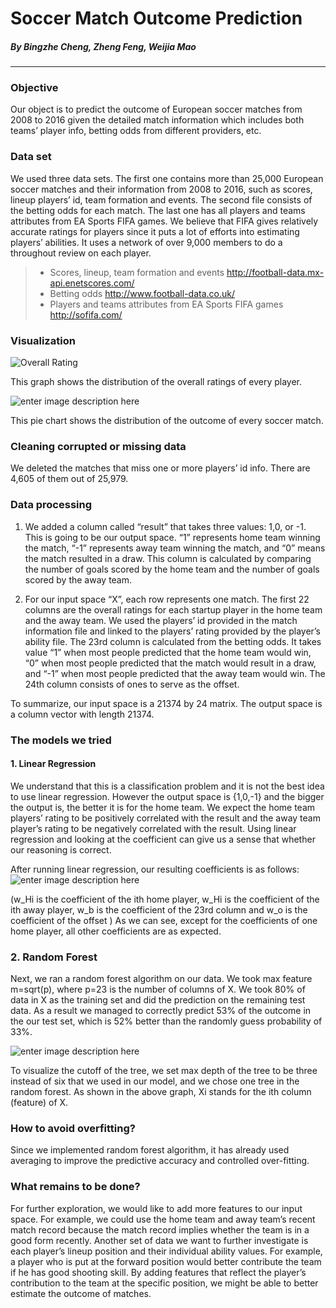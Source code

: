 

# **Soccer Match Outcome Prediction**


##### By Bingzhe Cheng, Zheng Feng, Weijia Mao

----------


### **Objective**


Our object is to predict the outcome of European soccer matches from 2008 to 2016 given the detailed match information which includes both teams’ player info, betting odds from different providers, etc. 



### **Data set**


We used three data sets. The first one contains more than 25,000 European soccer matches and their information from 2008 to 2016, such as scores, lineup players’ id, team formation and events. The second file consists of the betting odds for each match. The last one has all players and teams attributes from EA Sports FIFA games. We believe that FIFA gives relatively accurate ratings for players since it puts a lot of efforts into estimating players’ abilities. It uses a network of over 9,000 members to do a throughout review on each player. 

> - Scores, lineup, team formation and events
http://football-data.mx-api.enetscores.com/ 
> - Betting odds
http://www.football-data.co.uk/ 
> - Players and teams attributes from EA Sports FIFA games
http://sofifa.com/ 

### **Visualization**
![Overall Rating](https://lh3.googleusercontent.com/-V5pO6GcvtpA/WfO0gK4eUCI/AAAAAAAABcM/j4UDKngkqigohGNnc7YpJMuY8LtXNtTegCLcBGAs/s0/Overall_rating.png "Overall_rating")

This graph shows the distribution of the overall ratings of every player.

![enter image description here](https://lh3.googleusercontent.com/-QrZFeOSsga8/WfO01o4ARCI/AAAAAAAABcU/1opEL5vlb0g2v0xVWZ_tdRUy2DvJal-JACLcBGAs/s0/match_outcome.png "match_outcome")

This pie chart shows the distribution of the outcome of every soccer match.

### **Cleaning corrupted or missing data**
We deleted the matches that miss one or more players’ id info. There are 4,605 of them out of 25,979. 

###  **Data processing**
1. We added a column called “result” that takes three values: 1,0, or -1. This is going to be our output space. “1” represents home team winning the match, “-1” represents away team winning the match, and “0” means the match resulted in a draw. This column is calculated by comparing the number of goals scored by the home team and the number of goals scored by the away team.

2. For our input space “X”, each row represents one match. The first 22 columns are the overall ratings for each startup player in the home team and the away team. We used the players’ id provided in the match information file and linked to the players’ rating provided by the player’s ability file. 
The 23rd column is calculated from the betting odds. It takes value “1” when most people predicted that the home team would win, “0” when most people predicted that the match would result in a draw, and “-1” when most people predicted that the away team would win.
The 24th column consists of ones to serve as the offset.

To summarize, our input space is a 21374 by 24 matrix. The output space is a column vector with length 21374.

###  **The models we tried**
#### 1. Linear Regression
 We understand that this is a classification problem and it is not the best idea to use linear regression. However the output space is {1,0,-1} and the bigger the output is, the better it is for the home team. We expect the home team players’ rating to be positively correlated with the result and the away team player’s rating to be negatively correlated with the result. Using linear regression and looking at the coefficient can give us a sense that whether our reasoning is correct. 

 After running linear regression, our resulting coefficients is as follows:
![enter image description here](https://lh3.googleusercontent.com/-hQX7Iy5-jzY/WfO37K7Z6iI/AAAAAAAABco/ogDEEym8HNkpvt9_E9noRLDQ32RzqkiUwCLcBGAs/s0/%25E5%25B1%258F%25E5%25B9%2595%25E5%25BF%25AB%25E7%2585%25A7+2017-10-27+%25E4%25B8%258B%25E5%258D%25886.48.27.png "w")

 (w_Hi is the coefficient of the ith home player, w_Hi is the coefficient of the ith away player, w_b is the coefficient of the 23rd column and w_o is the coefficient of the offset )
As we can see, except for the coefficients of one home player, all other coefficients are as expected. 

### 2. Random Forest
Next, we ran a random forest algorithm on our data. We took max feature m=sqrt(p), where p=23 is the number of columns of X. We took 80% of data in X as the training set and did the prediction on the remaining test data. As a result we managed to correctly predict 53% of the outcome in the our test set, which is 52% better than the randomly guess probability of 33%. 

![enter image description here](https://lh3.googleusercontent.com/-rYxIQbfJpw8/WfPF_LEjYtI/AAAAAAAABdY/9tMKskJQI9cn4S4oZ4uAdk6zdUpNj-4JACLcBGAs/s0/%25E5%25B1%258F%25E5%25B9%2595%25E5%25BF%25AB%25E7%2585%25A7+2017-10-27+%25E4%25B8%258B%25E5%258D%25887.48.19.png "tree.png")

To visualize the cutoff of the tree, we set max depth of the tree to be three instead of six that we used in our model, and we chose one tree in the random forest. As shown in the above graph, Xi stands for the ith column (feature) of X.

###  **How to avoid overfitting?**
Since we implemented random forest algorithm, it has already used averaging to improve the predictive accuracy and controlled over-fitting.

### **What remains to be done?**
For further exploration, we would like to add more features to our input space. For example, we could use the home team and away team’s recent match record because the match record implies whether the team is in a good form recently. Another set of data we want to further investigate is each player’s lineup position and their individual ability values. For example, a player who is put at the forward position would better contribute the team if he has good shooting skill. By adding features that reflect the player’s contribution to the team at the specific position, we might be able to better estimate the outcome of matches. 


